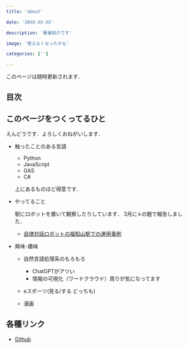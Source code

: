 ```yaml
---
title: 'about'

date: '20XX-XX-XX'

description: '著者紹介です'

image: '使えなくなったかも'

categories: ['']

---
```


このページは随時更新されます．

## 目次

## このページをつくってるひと

えんどうです．よろしくおねがいします．

- 触ったことのある言語
  
  - Python
  - JavaScript
  - GAS
  - C#
  
  上にあるものほど得意です．

- やってること
  
  駅にロボットを置いて観察したりしています．
  3月に↓の題で報告しました．
  - [自律対話ロボットの福知山駅での運用事例](https://ipsj.ixsq.nii.ac.jp/ej/index.php?active_action=repository_view_main_item_detail&page_id=13&block_id=8&item_id=225023&item_no=1)


- 興味･趣味
  
  - 自然言語処理系のもろもろ
    - ChatGPTがアツい
    - 情報の可視化（ワードクラウド）周りが気になってます

  - eスポーツ(見る/する どっちも)
  - 漫画

## 各種リンク

- [Github](https://github.com/Endowsan)　


